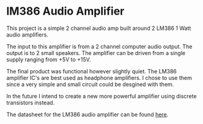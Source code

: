 # lM386 Audio Amplifier
This project is a simple 2 channel audio amp built around 2 LM386 1 Watt audio amplifiers.

The input to this amplifier is from a 2 channel computer audio output. The output is to 2 small speakers. The amplifier can be driven from a single supply ranging from +5V to +15V.

The final product was functional however slightly quiet. The LM386 amplifier IC's are best used as headphone amplifiers. I chose to use them since a very simple and small circuit could be desgined with them.

In the future I intend to create a new more powerful amplifier using discrete transistors instead.

The datasheet for the LM386 audio amplifier can be found [here](http://www.ti.com/lit/ds/symlink/lm386.pdf).
